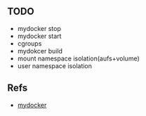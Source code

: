 ## TODO

* mydocker stop
* mydocker start
* cgroups
* mydokcer build
* mount namespace isolation(aufs+volume)
* user namespace isolation

## Refs

* [mydocker](https://github.com/xianlubird/mydocker/tree/code-5.8)

